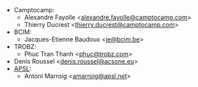 - Camptocamp:
  - Alexandre Fayolle \<<alexandre.fayolle@camptocamp.com>\>
  - Thierry Ducrest \<<thierry.ducrest@camptocamp.com>\>
- BCIM:
  - Jacques-Etienne Baudoux \<<je@bcim.be>\>
- TROBZ:
  - Phuc Tran Thanh \<<phuc@trobz.com>\>
- Denis Roussel \<<denis.roussel@acsone.eu>\>
- [APSL](https://apsl.tech):
  - Antoni Marroig  \<<amarroig@apsl.net>\>
